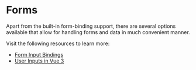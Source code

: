 # Forms

Apart from the built-in form-binding support, there are several options available that allow for handling forms and data in much convenient manner.

Visit the following resources to learn more:

- [Form Input Bindings](https://vuejs.org/guide/essentials/forms.html)
- [User Inputs in Vue 3](https://vueschool.io/lessons/user-inputs-vue-devtools-in-vue-3?friend=vuejs)
